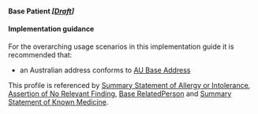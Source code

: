 #### Base Patient *[[Draft](http://hl7.org/fhir/stu3/valueset-publication-status.html)]*

#### Implementation guidance

For the overarching usage scenarios in this implementation guide it is recommended that:
* an Australian address conforms to [AU Base Address](https://hl7.org.au/fhir/base/aubase1.1/StructureDefinition-au-address.html)

This profile is referenced by [Summary Statement of Allergy or Intolerance](StructureDefinition-allergyintolerance-summary-1.html), 
[Assertion of No Relevant Finding](StructureDefinition-observation-norelevantfinding-1.html), [Base RelatedPerson](StructureDefinition-relatedperson-dh-base-1.html)
and [Summary Statement of Known Medicine](StructureDefinition-medicationstatement-summary-1.html).
